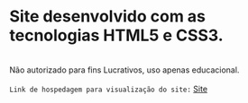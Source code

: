 <h1>Site desenvolvido com as tecnologias HTML5 e CSS3.</h1> <br>
Não autorizado para fins Lucrativos, uso apenas educacional.
<br><br>
<code>Link de hospedagem para visualização do site:</code> <a href="https://website-html5-e-css3-ji5maxpn8-arthurs-projects-4b353a39.vercel.app">Site</a>
